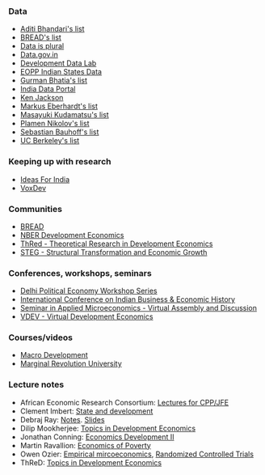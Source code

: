 ### Data

- [Aditi Bhandari's list](https://github.com/AditiBhandari/south-asia-data-sources)
- [BREAD's list](https://www.ibread.org/data-sets/)
- [Data is plural](https://www.data-is-plural.com/)
- [Data.gov.in](https://data.gov.in/)
- [Development Data Lab](http://www.devdatalab.org/covid)
- [EOPP Indian States Data](https://sticerd.lse.ac.uk/eopp/_new/data/default.asp)
- [Gurman Bhatia's list](https://www.gurmanbhatia.com/idea/resources/2021/05/31/dataset-of-datasets-for-indian-journalists.html)
- [India Data Portal](https://indiadataportal.com/)
- [Ken Jackson](http://www.kjackson.net/links/data/)
- [Markus Eberhardt's list](https://sites.google.com/site/medevecon/devecondata)
- [Masayuki Kudamatsu's list](http://devecondata.blogspot.com/)
- [Plamen Nikolov's list](https://users.nber.org/~nikolovp/studentresources/datasets.pdf)
- [Sebastian Bauhoff's list](https://scholar.harvard.edu/bauhoff/datalinks.html)
- [UC Berkeley's list](https://guides.lib.berkeley.edu/c.php?g=4395&p=481795)

### Keeping up with research 

* [Ideas For India](https://www.ideasforindia.in/)
* [VoxDev](https://voxdev.org/)

### Communities

* [BREAD](https://www.ibread.org/)
* [NBER Development Economics](https://www.nber.org/programs-projects/programs-working-groups/development-economics)
* [ThRed - Theoretical Research in Development Economics](http://thred.devecon.org/)
* [STEG - Structural Transformation and Economic Growth ](https://steg.cepr.org/)

### Conferences, workshops, seminars

* [Delhi Political Economy Workshop Series](https://sites.google.com/view/delhipoliticaleconomyworkshop/home)
* [International Conference on Indian Business & Economic History](https://conference.iima.ac.in/history/)
* [Seminar in Applied Microeconomics - Virtual Assembly and Discussion](https://samvaad.info/)
* [VDEV - Virtual Development Economics](https://vdevecon.wixsite.com/website)

### Courses/videos

* [Macro Development](https://steg.cepr.org/courses/steg-virtual-course-key-concepts-macro-development)
* [Marginal Revolution University](https://mru.org/development-economics)

### Lecture notes

* African Economic Research Consortium: [Lectures for CPP/JFE](http://publication.aercafricalibrary.org/handle/123456789/1674)
* Clement Imbert: [State and development](https://sites.google.com/site/clemimbert/)
* Debraj Ray: [Notes](https://debrajray.com/teaching/). [Slides](https://debrajray.com/teaching-material/)
* Dilip Mookherjee: [Topics in Development Economics](http://people.bu.edu/dilipm/ec721/721hmpg.html)
* Jonathan Conning: [Economics Development II](https://dev-ii-seminar.readthedocs.io/en/latest/index.html)
* Martin Ravallion: [Economics of Poverty](https://economicsandpoverty.com/)
* Owen Ozier: [Empirical mircoeconomics](http://economics.ozier.com/econ626/), [Randomized Controlled Trials](http://economics.ozier.com/bgse-2019/)
* ThReD: [Topics in Development Economics](https://teaching.devecon.org/)